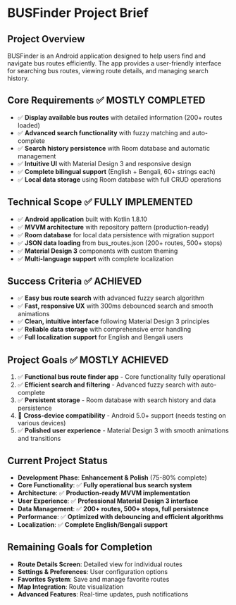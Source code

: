 # BUSFinder Project Brief

## Project Overview
BUSFinder is an Android application designed to help users find and navigate bus routes efficiently. The app provides a user-friendly interface for searching bus routes, viewing route details, and managing search history.

## Core Requirements ✅ **MOSTLY COMPLETED**
- ✅ **Display available bus routes** with detailed information (200+ routes loaded)
- ✅ **Advanced search functionality** with fuzzy matching and auto-complete
- ✅ **Search history persistence** with Room database and automatic management
- ✅ **Intuitive UI** with Material Design 3 and responsive design
- ✅ **Complete bilingual support** (English + Bengali, 60+ strings each)
- ✅ **Local data storage** using Room database with full CRUD operations

## Technical Scope ✅ **FULLY IMPLEMENTED**
- ✅ **Android application** built with Kotlin 1.8.10
- ✅ **MVVM architecture** with repository pattern (production-ready)
- ✅ **Room database** for local data persistence with migration support
- ✅ **JSON data loading** from bus_routes.json (200+ routes, 500+ stops)
- ✅ **Material Design 3** components with custom theming
- ✅ **Multi-language support** with complete localization

## Success Criteria ✅ **ACHIEVED**
- ✅ **Easy bus route search** with advanced fuzzy search algorithm
- ✅ **Fast, responsive UX** with 300ms debounced search and smooth animations
- ✅ **Clean, intuitive interface** following Material Design 3 principles
- ✅ **Reliable data storage** with comprehensive error handling
- ✅ **Full localization support** for English and Bengali users

## Project Goals ✅ **MOSTLY ACHIEVED**
1. ✅ **Functional bus route finder app** - Core functionality fully operational
2. ✅ **Efficient search and filtering** - Advanced fuzzy search with auto-complete
3. ✅ **Persistent storage** - Room database with search history and data persistence
4. 🔄 **Cross-device compatibility** - Android 5.0+ support (needs testing on various devices)
5. ✅ **Polished user experience** - Material Design 3 with smooth animations and transitions

## Current Project Status
- **Development Phase**: **Enhancement & Polish** (75-80% complete)
- **Core Functionality**: ✅ **Fully operational bus search system**
- **Architecture**: ✅ **Production-ready MVVM implementation**
- **User Experience**: ✅ **Professional Material Design 3 interface**
- **Data Management**: ✅ **200+ routes, 500+ stops, full persistence**
- **Performance**: ✅ **Optimized with debouncing and efficient algorithms**
- **Localization**: ✅ **Complete English/Bengali support**

## Remaining Goals for Completion
- **Route Details Screen**: Detailed view for individual routes
- **Settings & Preferences**: User configuration options
- **Favorites System**: Save and manage favorite routes
- **Map Integration**: Route visualization
- **Advanced Features**: Real-time updates, push notifications
